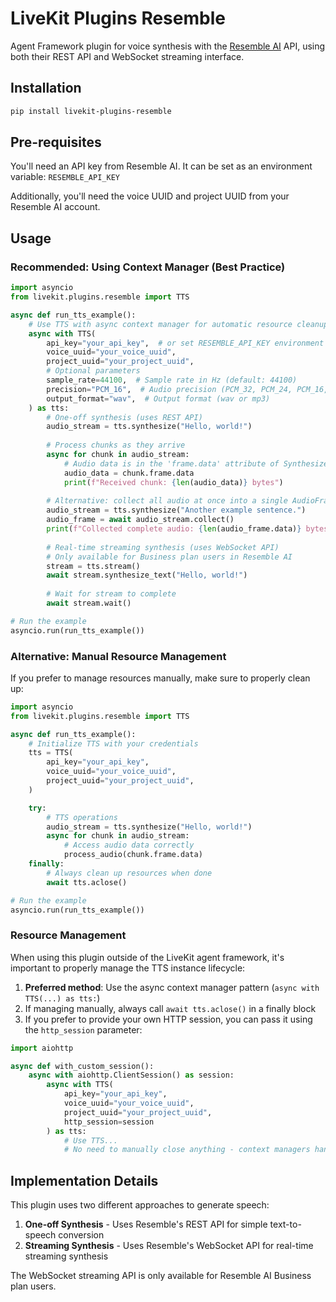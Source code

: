 # LiveKit Plugins Resemble

Agent Framework plugin for voice synthesis with the [Resemble AI](https://www.resemble.ai/) API, using both their REST API and WebSocket streaming interface.

## Installation

```bash
pip install livekit-plugins-resemble
```

## Pre-requisites

You'll need an API key from Resemble AI. It can be set as an environment variable: `RESEMBLE_API_KEY`

Additionally, you'll need the voice UUID and project UUID from your Resemble AI account.

## Usage

### Recommended: Using Context Manager (Best Practice)

```python
import asyncio
from livekit.plugins.resemble import TTS

async def run_tts_example():
    # Use TTS with async context manager for automatic resource cleanup
    async with TTS(
        api_key="your_api_key",  # or set RESEMBLE_API_KEY environment variable
        voice_uuid="your_voice_uuid",
        project_uuid="your_project_uuid",
        # Optional parameters
        sample_rate=44100,  # Sample rate in Hz (default: 44100)
        precision="PCM_16",  # Audio precision (PCM_32, PCM_24, PCM_16, MULAW)
        output_format="wav",  # Output format (wav or mp3)
    ) as tts:
        # One-off synthesis (uses REST API)
        audio_stream = tts.synthesize("Hello, world!")
        
        # Process chunks as they arrive
        async for chunk in audio_stream:
            # Audio data is in the 'frame.data' attribute of SynthesizedAudio objects
            audio_data = chunk.frame.data
            print(f"Received chunk: {len(audio_data)} bytes")
        
        # Alternative: collect all audio at once into a single AudioFrame
        audio_stream = tts.synthesize("Another example sentence.")
        audio_frame = await audio_stream.collect()
        print(f"Collected complete audio: {len(audio_frame.data)} bytes")
        
        # Real-time streaming synthesis (uses WebSocket API)
        # Only available for Business plan users in Resemble AI
        stream = tts.stream()
        await stream.synthesize_text("Hello, world!")
        
        # Wait for stream to complete
        await stream.wait()

# Run the example
asyncio.run(run_tts_example())
```

### Alternative: Manual Resource Management

If you prefer to manage resources manually, make sure to properly clean up:

```python
import asyncio
from livekit.plugins.resemble import TTS

async def run_tts_example():
    # Initialize TTS with your credentials
    tts = TTS(
        api_key="your_api_key", 
        voice_uuid="your_voice_uuid",
        project_uuid="your_project_uuid",
    )

    try:
        # TTS operations
        audio_stream = tts.synthesize("Hello, world!")
        async for chunk in audio_stream:
            # Access audio data correctly
            process_audio(chunk.frame.data)
    finally:
        # Always clean up resources when done
        await tts.aclose()

# Run the example
asyncio.run(run_tts_example())
```

### Resource Management

When using this plugin outside of the LiveKit agent framework, it's important to properly manage the TTS instance lifecycle:

1. **Preferred method**: Use the async context manager pattern (`async with TTS(...) as tts:`)
2. If managing manually, always call `await tts.aclose()` in a finally block
3. If you prefer to provide your own HTTP session, you can pass it using the `http_session` parameter:

```python
import aiohttp

async def with_custom_session():
    async with aiohttp.ClientSession() as session:
        async with TTS(
            api_key="your_api_key",
            voice_uuid="your_voice_uuid",
            project_uuid="your_project_uuid",
            http_session=session
        ) as tts:
            # Use TTS...
            # No need to manually close anything - context managers handle it all
```

## Implementation Details

This plugin uses two different approaches to generate speech:

1. **One-off Synthesis** - Uses Resemble's REST API for simple text-to-speech conversion
2. **Streaming Synthesis** - Uses Resemble's WebSocket API for real-time streaming synthesis

The WebSocket streaming API is only available for Resemble AI Business plan users. 